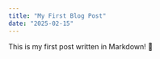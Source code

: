 ```yaml
---
title: "My First Blog Post"
date: "2025-02-15"
---
```


This is my first post written in Markdown! 🚀
